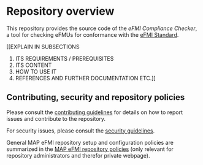 # Repository overview

This repository provides the source code of the _eFMI Compliance Checker_, a tool for checking eFMUs for conformance with the [eFMI Standard](https://efmi-standard.org).

[[EXPLAIN IN SUBSECTIONS

  1. ITS REQUIREMENTS / PREREQUISITES
  2. ITS CONTENT
  3. HOW TO USE IT
  4. REFERENCES AND FURTHER DOCUMENTATION
     ETC.]]

## Contributing, security and repository policies

Please consult the [contributing guidelines](CONTRIBUTING.md) for details on how to report issues and contribute to the repository.

For security issues, please consult the [security guidelines](SECURITY.md).

General MAP eFMI repository setup and configuration policies are summarized in the [MAP eFMI repository policies](https://github.com/modelica/efmi-organization/wiki/Repositories#public-repository-policies) (only relevant for repository administrators and therefor private webpage).
